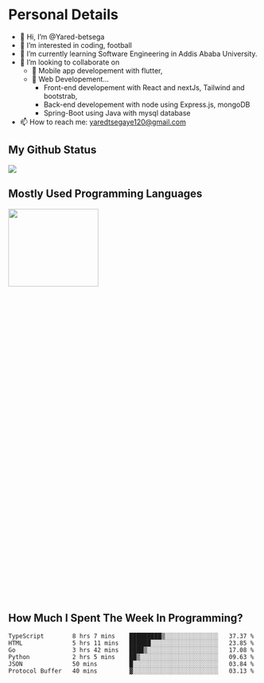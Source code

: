 <h1>Personal Details</h1>

- 👋 Hi, I’m @Yared-betsega
- 👀 I’m interested in coding, football
- 🌱 I’m currently learning Software Engineering in Addis Ababa University.
- 💞️ I’m looking to collaborate on
  - 💞️ Mobile app developement with flutter, 
  - 💞️ Web Developement...
    - Front-end developement with React and nextJs, Tailwind and bootstrab, 
    - Back-end developement with node using Express.js, mongoDB
    - Spring-Boot using Java with mysql database
- 📫 How to reach me: yaredtsegaye120@gmail.com

<h2>My Github Status</h2>
<img src = "https://github-readme-stats.vercel.app/api?username=Yared-betsega&&show_icons=true&title_color=ffffff&icon_color=bb2acf&text_color=daf7dc&bg_color=151515"/>

<h2>Mostly Used Programming Languages</h2>
<img  src="https://wakatime.com/share/@yared/2ea83f02-29da-45b1-ac83-e77e61ce9fc0.svg" width = "60%" height = "20%"/>



<h2>How Much I Spent The Week In Programming?</h2>
<!--START_SECTION:waka-->

```text
TypeScript        8 hrs 7 mins    █████████▒░░░░░░░░░░░░░░░   37.37 %
HTML              5 hrs 11 mins   ██████░░░░░░░░░░░░░░░░░░░   23.85 %
Go                3 hrs 42 mins   ████▒░░░░░░░░░░░░░░░░░░░░   17.08 %
Python            2 hrs 5 mins    ██▒░░░░░░░░░░░░░░░░░░░░░░   09.63 %
JSON              50 mins         █░░░░░░░░░░░░░░░░░░░░░░░░   03.84 %
Protocol Buffer   40 mins         ▓░░░░░░░░░░░░░░░░░░░░░░░░   03.13 %
```

<!--END_SECTION:waka-->

